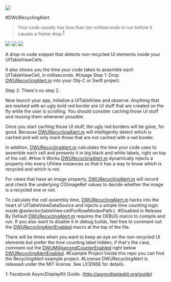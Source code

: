 ![][demo]

#DWURecyclingAlert
> Your code usually has less than ten milliseconds to run before it causes a frame drop.<sup>[1](#myfootnote1)</sup>
>

[![](https://img.shields.io/badge/build-passing-green.svg)][project]
[![](https://img.shields.io/badge/license-MIT-blue.svg)][license]
[![](https://img.shields.io/badge/swift-compatible-orange.svg)][project]

A drop-in code snippet that detects non-recycled UI elements inside your UITableViewCells.

It also shows you the time your code takes to assemble each UITableViewCell, in milliseconds.
#Usage
Step 1: Drop [DWURecyclingAlert.m][code] into your Obj-C or Swift project.

Step 2: There's no step 2. 

Now launch your app, initialize a UITableView and observe. Anything that are marked with an ugly bold red border are UI stuff that are created on the fly while the user is scrolling. You should consider caching those UI stuff and reusing them whenever possible.

Once you start caching those UI stuff, the ugly red borders will be gone, for good. Because [DWURecyclingAlert.m][code] will intelligently detect which is cached and will only mark those that are not cached with a red border.

In addition, [DWURecyclingAlert.m][code] calculates the time your code uses to assemble each cell and presents it in big black and white labels, right on top of the cell.
#How It Works
[DWURecyclingAlert.m][code] dynamically injects a property into every UIView instances so that it has a way to know which is recycled and which is not. 

For views that have an image property, [DWURecyclingAlert.m][code] will record and check the underlying CGImageRef values to decide whether the image is a recycled one or not.

To calculate the cell assembly time, [DWURecyclingAlert.m][code] hacks into the heart of UITableViewDataSource and injects a simple time counting logic inside @selector(tableView:cellForRowAtIndexPath:).
#Disabled in Release  By Default
[DWURecyclingAlert.m][code] requires the DEBUG macro to compile and run. If you also want to disable it in debug builds, feel free to comment out the [DWURecyclingAlertEnabled][code_line_23] macro at the top of the file.

There will be times when you want to keep an eye on the non-recycled UI elements but prefer the time counting label hidden, if that's the case, comment out the [DWUMillisecondCounterEnabled][code_line_23] right below [DWURecyclingAlertEnabled][code_line_23].
#Example Project
Inside this repo you can find the RecyclingAlert example project. 
#License
DWURecyclingAlert is released under the MIT license. See LICENSE for details.

[code]: ./RecyclingAlert/DWURecyclingAlert/DWURecyclingAlert.m
[code_line_23]: ./RecyclingAlert/DWURecyclingAlert/DWURecyclingAlert.m#L23
[code_line_26]: ./RecyclingAlert/DWURecyclingAlert/DWURecyclingAlert.m#L23
[project]: https://github.com/diwu/DWURecyclingAlert
[demo]: https://github.com/diwu/ui-markdown-store/blob/master/demo_2.gif
[license]: ./LICENSE
<a name="myfootnote1">1</a>: Facebook AsyncDisplayKit Guide. (http://asyncdisplaykit.org/guide)